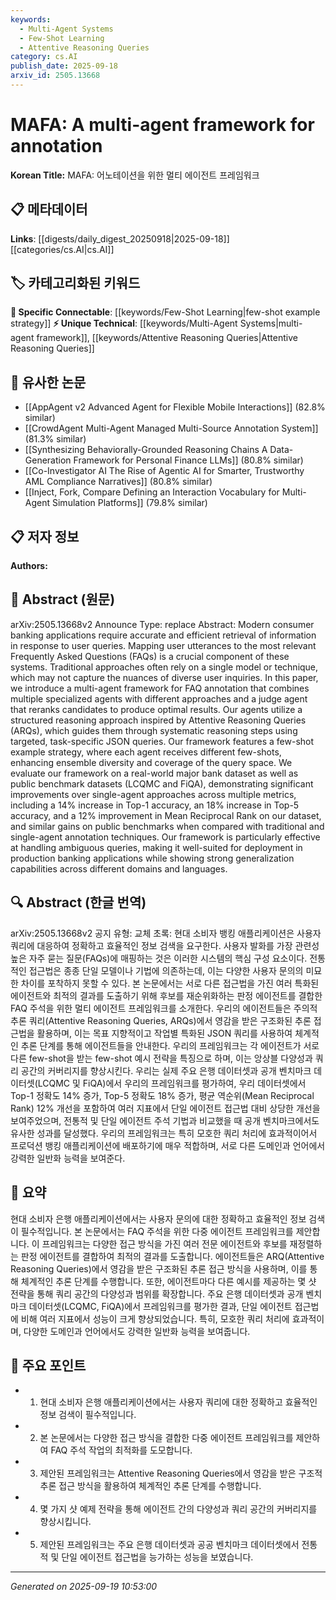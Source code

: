 ```yaml
---
keywords:
  - Multi-Agent Systems
  - Few-Shot Learning
  - Attentive Reasoning Queries
category: cs.AI
publish_date: 2025-09-18
arxiv_id: 2505.13668
---
```


<!-- KEYWORD_LINKING_METADATA:
{
  "processed_timestamp": "2025-09-22 22:20:41.345862",
  "vocabulary_version": "1.0",
  "selected_keywords": [
    "Multi-Agent Systems",
    "Few-Shot Learning",
    "Attentive Reasoning Queries"
  ],
  "rejected_keywords": [
    "FAQ Annotation",
    "Natural Language Processing"
  ],
  "similarity_scores": {
    "Multi-Agent Systems": 0.85,
    "Few-Shot Learning": 0.78,
    "Attentive Reasoning Queries": 0.8
  },
  "extraction_method": "AI_prompt_based",
  "budget_applied": true
}
-->


# MAFA: A multi-agent framework for annotation

**Korean Title:** MAFA: 어노테이션을 위한 멀티 에이전트 프레임워크

## 📋 메타데이터

**Links**: [[digests/daily_digest_20250918|2025-09-18]]   [[categories/cs.AI|cs.AI]]

## 🏷️ 카테고리화된 키워드
**🔗 Specific Connectable**: [[keywords/Few-Shot Learning|few-shot example strategy]]
**⚡ Unique Technical**: [[keywords/Multi-Agent Systems|multi-agent framework]], [[keywords/Attentive Reasoning Queries|Attentive Reasoning Queries]]

## 🔗 유사한 논문
- [[AppAgent v2 Advanced Agent for Flexible Mobile Interactions]] (82.8% similar)
- [[CrowdAgent Multi-Agent Managed Multi-Source Annotation System]] (81.3% similar)
- [[Synthesizing Behaviorally-Grounded Reasoning Chains A Data-Generation Framework for Personal Finance LLMs]] (80.8% similar)
- [[Co-Investigator AI The Rise of Agentic AI for Smarter, Trustworthy AML Compliance Narratives]] (80.8% similar)
- [[Inject, Fork, Compare Defining an Interaction Vocabulary for Multi-Agent Simulation Platforms]] (79.8% similar)

## 📋 저자 정보

**Authors:** 

## 📄 Abstract (원문)

arXiv:2505.13668v2 Announce Type: replace 
Abstract: Modern consumer banking applications require accurate and efficient retrieval of information in response to user queries. Mapping user utterances to the most relevant Frequently Asked Questions (FAQs) is a crucial component of these systems. Traditional approaches often rely on a single model or technique, which may not capture the nuances of diverse user inquiries. In this paper, we introduce a multi-agent framework for FAQ annotation that combines multiple specialized agents with different approaches and a judge agent that reranks candidates to produce optimal results. Our agents utilize a structured reasoning approach inspired by Attentive Reasoning Queries (ARQs), which guides them through systematic reasoning steps using targeted, task-specific JSON queries. Our framework features a few-shot example strategy, where each agent receives different few-shots, enhancing ensemble diversity and coverage of the query space. We evaluate our framework on a real-world major bank dataset as well as public benchmark datasets (LCQMC and FiQA), demonstrating significant improvements over single-agent approaches across multiple metrics, including a 14% increase in Top-1 accuracy, an 18% increase in Top-5 accuracy, and a 12% improvement in Mean Reciprocal Rank on our dataset, and similar gains on public benchmarks when compared with traditional and single-agent annotation techniques. Our framework is particularly effective at handling ambiguous queries, making it well-suited for deployment in production banking applications while showing strong generalization capabilities across different domains and languages.

## 🔍 Abstract (한글 번역)

arXiv:2505.13668v2 공지 유형: 교체
초록: 현대 소비자 뱅킹 애플리케이션은 사용자 쿼리에 대응하여 정확하고 효율적인 정보 검색을 요구한다. 사용자 발화를 가장 관련성 높은 자주 묻는 질문(FAQs)에 매핑하는 것은 이러한 시스템의 핵심 구성 요소이다. 전통적인 접근법은 종종 단일 모델이나 기법에 의존하는데, 이는 다양한 사용자 문의의 미묘한 차이를 포착하지 못할 수 있다. 본 논문에서는 서로 다른 접근법을 가진 여러 특화된 에이전트와 최적의 결과를 도출하기 위해 후보를 재순위화하는 판정 에이전트를 결합한 FAQ 주석을 위한 멀티 에이전트 프레임워크를 소개한다. 우리의 에이전트들은 주의적 추론 쿼리(Attentive Reasoning Queries, ARQs)에서 영감을 받은 구조화된 추론 접근법을 활용하며, 이는 목표 지향적이고 작업별 특화된 JSON 쿼리를 사용하여 체계적인 추론 단계를 통해 에이전트들을 안내한다. 우리의 프레임워크는 각 에이전트가 서로 다른 few-shot을 받는 few-shot 예시 전략을 특징으로 하며, 이는 앙상블 다양성과 쿼리 공간의 커버리지를 향상시킨다. 우리는 실제 주요 은행 데이터셋과 공개 벤치마크 데이터셋(LCQMC 및 FiQA)에서 우리의 프레임워크를 평가하여, 우리 데이터셋에서 Top-1 정확도 14% 증가, Top-5 정확도 18% 증가, 평균 역순위(Mean Reciprocal Rank) 12% 개선을 포함하여 여러 지표에서 단일 에이전트 접근법 대비 상당한 개선을 보여주었으며, 전통적 및 단일 에이전트 주석 기법과 비교했을 때 공개 벤치마크에서도 유사한 성과를 달성했다. 우리의 프레임워크는 특히 모호한 쿼리 처리에 효과적이어서 프로덕션 뱅킹 애플리케이션에 배포하기에 매우 적합하며, 서로 다른 도메인과 언어에서 강력한 일반화 능력을 보여준다.

## 📝 요약

현대 소비자 은행 애플리케이션에서는 사용자 문의에 대한 정확하고 효율적인 정보 검색이 필수적입니다. 본 논문에서는 FAQ 주석을 위한 다중 에이전트 프레임워크를 제안합니다. 이 프레임워크는 다양한 접근 방식을 가진 여러 전문 에이전트와 후보를 재정렬하는 판정 에이전트를 결합하여 최적의 결과를 도출합니다. 에이전트들은 ARQ(Attentive Reasoning Queries)에서 영감을 받은 구조화된 추론 접근 방식을 사용하며, 이를 통해 체계적인 추론 단계를 수행합니다. 또한, 에이전트마다 다른 예시를 제공하는 몇 샷 전략을 통해 쿼리 공간의 다양성과 범위를 확장합니다. 주요 은행 데이터셋과 공개 벤치마크 데이터셋(LCQMC, FiQA)에서 프레임워크를 평가한 결과, 단일 에이전트 접근법에 비해 여러 지표에서 성능이 크게 향상되었습니다. 특히, 모호한 쿼리 처리에 효과적이며, 다양한 도메인과 언어에서도 강력한 일반화 능력을 보여줍니다.

## 🎯 주요 포인트

- 1. 현대 소비자 은행 애플리케이션에서는 사용자 쿼리에 대한 정확하고 효율적인 정보 검색이 필수적입니다.

- 2. 본 논문에서는 다양한 접근 방식을 결합한 다중 에이전트 프레임워크를 제안하여 FAQ 주석 작업의 최적화를 도모합니다.

- 3. 제안된 프레임워크는 Attentive Reasoning Queries에서 영감을 받은 구조적 추론 접근 방식을 활용하여 체계적인 추론 단계를 수행합니다.

- 4. 몇 가지 샷 예제 전략을 통해 에이전트 간의 다양성과 쿼리 공간의 커버리지를 향상시킵니다.

- 5. 제안된 프레임워크는 주요 은행 데이터셋과 공공 벤치마크 데이터셋에서 전통적 및 단일 에이전트 접근법을 능가하는 성능을 보였습니다.

---

*Generated on 2025-09-19 10:53:00*